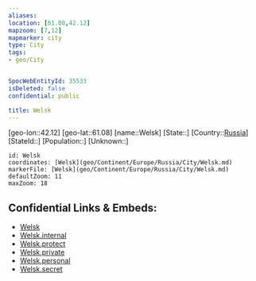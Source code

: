 ```yaml
---
aliases: 
location: [61.08,42.12]
mapzoom: [7,12] 
mapmarker: city 
type: City
tags:
- geo/City


SpocWebEntityId: 35533
isDeleted: false
confidential: public

title: Welsk
---
```

[geo-lon::42.12]
[geo-lat::61.08]
[name::Welsk]
[State::]
[Country::[Russia](geo/Continent/Europe/Russia.md)]
[StateId::]
[Population::]
[Unknown::]


```leaflet
id: Welsk
coordinates: [Welsk](geo/Continent/Europe/Russia/City/Welsk.md)
markerFile: [Welsk](geo/Continent/Europe/Russia/City/Welsk.md)
defaultZoom: 11 
maxZoom: 18
```


## Confidential Links & Embeds: 
- [Welsk](../../../../../../_public/geo/Continent/Europe/Russia/City/Welsk.md) 
- [Welsk.internal](../../../../../../_internal/geo/Continent/Europe/Russia/City/Welsk.internal.md) 
- [Welsk.protect](../../../../../../_protect/geo/Continent/Europe/Russia/City/Welsk.protect.md) 
- [Welsk.private](../../../../../../_private/geo/Continent/Europe/Russia/City/Welsk.private.md) 
- [Welsk.personal](../../../../../../_personal/geo/Continent/Europe/Russia/City/Welsk.personal.md) 
- [Welsk.secret](../../../../../../_secret/geo/Continent/Europe/Russia/City/Welsk.secret.md) 
